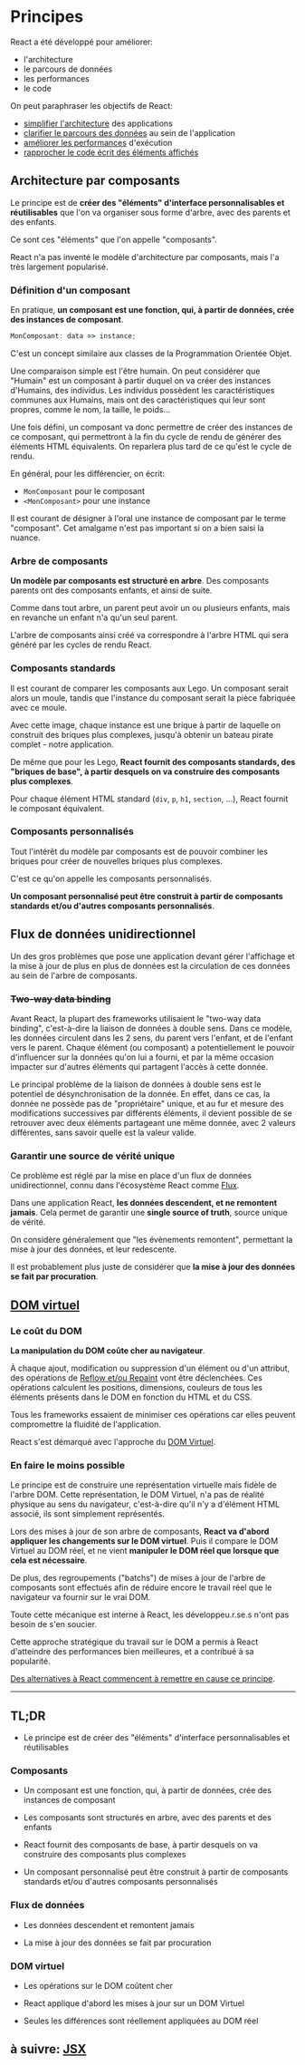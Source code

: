 # Principes

React a été développé pour améliorer:

- l'architecture
- le parcours de données
- les performances
- le code

On peut paraphraser les objectifs de React:

- [simplifier l'architecture](./2_principes.md#architecture-par-composants) des applications
- [clarifier le parcours des données](./2_principes.md#flux-de-données-unidirectionnel) au sein de l'application
- [améliorer les performances](./2_principes.md#dom-virtuel) d'exécution
- [rapprocher le code écrit des éléments affichés](./2_principes.md#à-suivre-jsx)

## Architecture par composants

Le principe est de **créer des "éléments" d'interface personnalisables et réutilisables** que l'on va organiser sous forme d'arbre, avec des parents et des enfants.

Ce sont ces "éléments" que l'on appelle "composants".

React n'a pas inventé le modèle d'architecture par composants, mais l'a très largement popularisé.

### Définition d'un composant

En pratique, **un composant est une fonction, qui, à partir de données, crée des instances de composant**.

```js
MonComposant: data => instance;
```

C'est un concept similaire aux classes de la Programmation Orientée Objet.

Une comparaison simple est l'être humain. On peut considérer que "Humain" est un composant à partir duquel on va créer des instances d'Humains, des individus. Les individus possèdent les caractéristiques communes aux Humains, mais ont des caractéristiques qui leur sont propres, comme le nom, la taille, le poids...

Une fois défini, un composant va donc permettre de créer des instances de ce composant, qui permettront à la fin du cycle de rendu de générer des éléments HTML équivalents. On reparlera plus tard de ce qu'est le cycle de rendu.

En général, pour les différencier, on écrit:

- `MonComposant` pour le composant
- `<MonComposant>` pour une instance

Il est courant de désigner à l'oral une instance de composant par le terme "composant". Cet amalgame n'est pas important si on a bien saisi la nuance.

### Arbre de composants

**Un modèle par composants est structuré en arbre**. Des composants parents ont des composants enfants, et ainsi de suite.

Comme dans tout arbre, un parent peut avoir un ou plusieurs enfants, mais en revanche un enfant n'a qu'un seul parent.

L'arbre de composants ainsi créé va correspondre à l'arbre HTML qui sera généré par les cycles de rendu React.

### Composants standards

Il est courant de comparer les composants aux Lego. Un composant serait alors un moule, tandis que l'instance du composant serait la pièce fabriquée avec ce moule.

Avec cette image, chaque instance est une brique à partir de laquelle on construit des briques plus complexes, jusqu'à obtenir un bateau pirate complet - notre application.

De même que pour les Lego, **React fournit des composants standards, des "briques de base", à partir desquels on va construire des composants plus complexes**.

Pour chaque élément HTML standard (`div`, `p`, `h1`, `section`, ...), React fournit le composant équivalent.

### Composants personnalisés

Tout l'intérêt du modèle par composants est de pouvoir combiner les briques pour créer de nouvelles briques plus complexes.

C'est ce qu'on appelle les composants personnalisés.

**Un composant personnalisé peut être construit à partir de composants standards et/ou d'autres composants personnalisés**.

## Flux de données unidirectionnel

Un des gros problèmes que pose une application devant gérer l'affichage et la mise à jour de plus en plus de données est la circulation de ces données au sein de
l'arbre de composants.

### ~~Two-way data binding~~

Avant React, la plupart des frameworks utilisaient le "two-way data binding", c'est-à-dire la liaison de données à double sens. Dans ce modèle, les données circulent dans les 2 sens, du parent vers l'enfant, et de l'enfant vers le parent. Chaque élément (ou composant) a potentiellement le pouvoir d'influencer sur la données qu'on lui a fourni, et par la même occasion impacter sur d'autres éléments qui partagent l'accès à cette donnée.

Le principal problème de la liaison de données à double sens est le potentiel de désynchronisation de la donnée.
En effet, dans ce cas, la donnée ne possède pas de "propriétaire" unique, et au fur et mesure des modifications successives par différents éléments, il devient possible de se retrouver avec deux éléments partageant une même donnée, avec 2 valeurs différentes, sans savoir quelle est la valeur valide.

### Garantir une source de vérité unique

Ce problème est réglé par la mise en place d'un flux de données unidirectionnel, connu dans l'écosystème React comme [Flux](https://facebook.github.io/flux/).

Dans une application React, **les données descendent, et ne remontent jamais**. Cela permet de garantir une **single source of truth**, source unique de vérité.

On considère généralement que "les évènements remontent", permettant la mise à jour des données, et leur redescente.

Il est probablement plus juste de considérer que **la mise à jour des données se fait par procuration**.

## [DOM virtuel](https://fr.reactjs.org/docs/faq-internals.html)

### Le coût du DOM

**La manipulation du DOM coûte cher au navigateur**.

À chaque ajout, modification ou suppression d'un élément ou d'un attribut, des opérations de [Reflow et/ou Repaint](https://medium.com/@suhas010/what-the-heck-is-repaint-and-reflow-in-the-browser-b2d0fb980c08) vont être déclenchées. Ces opérations calculent les positions, dimensions, couleurs de tous les éléments présents dans le DOM en fonction du HTML et du CSS.

Tous les frameworks essaient de minimiser ces opérations car elles peuvent compromettre la fluidité de l'application.

React s'est démarqué avec l'approche du [DOM Virtuel](https://reactjs.org/docs/faq-internals.html).

### En faire le moins possible

Le principe est de construire une représentation virtuelle mais fidèle de l'arbre DOM. Cette représentation, le DOM Virtuel, n'a pas de réalité physique au sens du navigateur, c'est-à-dire qu'il n'y a d'élément HTML associé, ils sont simplement représentés.

Lors des mises à jour de son arbre de composants, **React va d'abord appliquer les changements sur le DOM virtuel**. Puis il compare le DOM Virtuel au DOM réel, et ne vient **manipuler le DOM réel que lorsque que cela est nécessaire**.

De plus, des regroupements ("batchs") de mises à jour de l'arbre de composants sont effectués afin de réduire encore le travail réel que le navigateur va fournir sur le vrai DOM.

Toute cette mécanique est interne à React, les développeu.r.se.s n'ont pas besoin de s'en soucier.

Cette approche stratégique du travail sur le DOM a permis à React d'atteindre des performances bien meilleures, et a contribué à sa popularité.

[Des alternatives à React commencent à remettre en cause ce principe](https://svelte.dev/blog/virtual-dom-is-pure-overhead).

---

## TL;DR

- Le principe est de créer des "éléments" d'interface personnalisables et réutilisables

### Composants

- Un composant est une fonction, qui, à partir de données, crée des instances de composant

- Les composants sont structurés en arbre, avec des parents et des enfants

- React fournit des composants de base, à partir desquels on va construire des composants plus complexes

- Un composant personnalisé peut être construit à partir de composants standards et/ou d'autres composants personnalisés

### Flux de données

- Les données descendent et remontent jamais

- La mise à jour des données se fait par procuration

### DOM virtuel

- Les opérations sur le DOM coûtent cher

- React applique d'abord les mises à jour sur un DOM Virtuel

- Seules les différences sont réellement appliquées au DOM réel

## à suivre: [JSX](./3_jsx.md)
